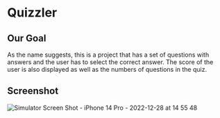 #  Quizzler

## Our Goal
As the name suggests, this is a project that has a set of questions with answers and the user has to select the correct answer. The score of the user is also displayed as well as the numbers of questions in the quiz.

## Screenshot
![Simulator Screen Shot - iPhone 14 Pro - 2022-12-28 at 14 55 48](https://user-images.githubusercontent.com/98121098/209789819-d5ee9256-d72c-400b-9e26-a862047a80da.png)
